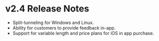 # v2.4 Release Notes

 - Split-tunneling for Windows and Linux.
 - Ability for customers to provide feedback in-app.
 - Support for variable length and price plans for iOS in app purchase.
